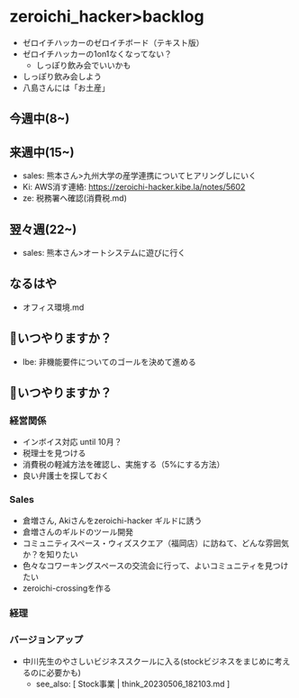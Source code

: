 # zeroichi_hacker>backlog
- ゼロイチハッカーのゼロイチボード（テキスト版）
- ゼロイチハッカーの1on1なくなってない？
  - しっぽり飲み会でいいかも
- しっぽり飲み会しよう
- 八島さんには「お土産」

## 今週中(8~)
## 来週中(15~)
- sales: 熊本さん>九州大学の産学連携についてヒアリングしにいく
- Ki: AWS消す連絡: https://zeroichi-hacker.kibe.la/notes/5602
- ze: 税務署へ確認(消費税.md)
## 翌々週(22~)
- sales: 熊本さん>オートシステムに遊びに行く

## なるはや
- オフィス環境.md

## 🚨いつやりますか？
- lbe: 非機能要件についてのゴールを決めて進める

## 🚨いつやりますか？
### 経営関係
- インボイス対応 until 10月？
- 税理士を見つける
- 消費税の軽減方法を確認し、実施する（5%にする方法）
- 良い弁護士を探しておく
### Sales
- 倉増さん, Akiさんをzeroichi-hacker ギルドに誘う
- 倉増さんのギルドのツール開発
- コミュニティスペース・ウィズスクエア（福岡店）に訪ねて、どんな雰囲気か？を知りたい
- 色々なコワーキングスペースの交流会に行って、よいコミュニティを見つけたい
- zeroichi-crossingを作る

### 経理

### バージョンアップ
- 中川先生のやさしいビジネススクールに入る(stockビジネスをまじめに考えるのに必要かも)
  - see_also: [ Stock事業 | think_20230506_182103.md ]